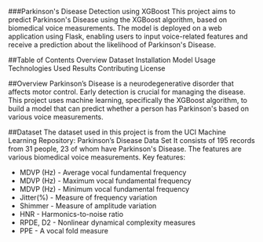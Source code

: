 ###Parkinson's Disease Detection using XGBoost
This project aims to predict Parkinson's Disease using the XGBoost algorithm, based on biomedical voice measurements. The model is deployed on a web application using Flask, enabling users to input voice-related features and receive a prediction about the likelihood of Parkinson's Disease.

##Table of Contents
Overview
Dataset
Installation
Model
Usage
Technologies Used
Results
Contributing
License

##Overview
Parkinson’s Disease is a neurodegenerative disorder that affects motor control. Early detection is crucial for managing the disease. This project uses machine learning, specifically the XGBoost algorithm, to build a model that can predict whether a person has Parkinson's based on various voice measurements.

##Dataset
The dataset used in this project is from the UCI Machine Learning Repository:
Parkinson’s Disease Data Set
It consists of 195 records from 31 people, 23 of whom have Parkinson's Disease. The features are various biomedical voice measurements.
Key features:

- MDVP
  (Hz) - Average vocal fundamental frequency
- MDVP
  (Hz) - Maximum vocal fundamental frequency
- MDVP
  (Hz) - Minimum vocal fundamental frequency
- Jitter(%) - Measure of frequency variation
- Shimmer - Measure of amplitude variation
- HNR - Harmonics-to-noise ratio
- RPDE, D2 - Nonlinear dynamical complexity measures
- PPE - A vocal fold measure
